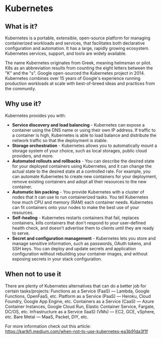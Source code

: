 # Kubernetes
## What is it?
Kubernetes is a portable, extensible, open-source platform for managing containerized workloads and services, that facilitates both declarative configuration and automation. It has a large, rapidly growing ecosystem. Kubernetes services, support, and tools are widely available.

The name Kubernetes originates from Greek, meaning helmsman or pilot. K8s as an abbreviation results from counting the eight letters between the "K" and the "s". Google open-sourced the Kubernetes project in 2014. Kubernetes combines over 15 years of Google's experience running production workloads at scale with best-of-breed ideas and practices from the community.

## Why use it?
Kubernetes provides you with:

- **Service discovery and load balancing** - Kubernetes can expose a container using the DNS name or using their own IP address. If traffic to a container is high, Kubernetes is able to load balance and distribute the network traffic so that the deployment is stable.
- **Storage orchestration** - Kubernetes allows you to automatically mount a storage system of your choice, such as local storages, public cloud providers, and more.
- **Automated rollouts and rollbacks** - You can describe the desired state for your deployed containers using Kubernetes, and it can change the actual state to the desired state at a controlled rate. For example, you can automate Kubernetes to create new containers for your deployment, remove existing containers and adopt all their resources to the new container.
- **Automatic bin packing** - You provide Kubernetes with a cluster of nodes that it can use to run containerized tasks. You tell Kubernetes how much CPU and memory (RAM) each container needs. Kubernetes can fit containers onto your nodes to make the best use of your resources.
- **Self-healing** - Kubernetes restarts containers that fail, replaces containers, kills containers that don't respond to your user-defined health check, and doesn't advertise them to clients until they are ready to serve.
- **Secret and configuration management** - Kubernetes lets you store and manage sensitive information, such as passwords, OAuth tokens, and SSH keys. You can deploy and update secrets and application configuration without rebuilding your container images, and without exposing secrets in your stack configuration.

## When not to use it
There are plenty of Kubernetes alternatives that can do a better job for certain tasks/projects:
Functions as a Service (FaaS) — Lambda, Google Functions, OpenFaaS, etc.
Platform as a Service (PaaS) — Heroku, Cloud Foundry, Google App Engine, etc.
Containers as a Service (CaaS) — Azure Container Instances, Google Cloud Run, Elastic Container Service, Fargate, DC/OS, etc.
Infrastructure as a Service (IaaS) (VMs) — EC2, GCE, vSphere, etc.
Bare Metal — MaaS, Packet, DIY, etc.

For more information check out this article: https://karlkfi.medium.com/when-not-to-use-kubernetes-ea3b91da3f1f

